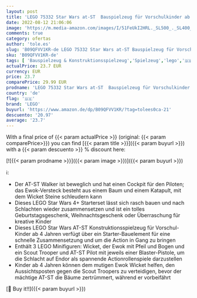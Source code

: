```yaml
---
layout: post
title: 'LEGO 75332 Star Wars at-ST  Bauspielzeug für Vorschulkinder ab 4 Jahren mit Ewok Wicket und Scout Trooper Minifiguren und Starter-Bauelement  Set 2022'
date: 2022-08-12 21:06:06
image: 'https://m.media-amazon.com/images/I/51FeUkI2HRL._SL500_._SL400_.jpg'
comments: true
category: ofertas
author: 'tole.es'
slug: 'B09QFVV1KR-de LEGO 75332 Star Wars at-ST Bauspielzeug für Vorschulkinder...'
sku: 'B09QFVV1KR-de'
tags: [ 'Bauspielzeug & Konstruktionsspielzeug','Spielzeug','lego','🇩🇪', ]
actualPrice: 23.7 EUR
currency: EUR
price: 23.7
comparePrice: 29.99 EUR
prodname: 'LEGO 75332 Star Wars at-ST  Bauspielzeug für Vorschulkinder ab 4 Jahren mit Ewok Wicket und Scout Trooper Minifiguren und Starter-Bauelement  Set 2022'
country: 'de'
flag: '🇩🇪'
brand: 'LEGO'
buyurl: 'https://www.amazon.de/dp/B09QFVV1KR/?tag=tolees0ca-21'
descuento: '20.97'
average: '23.7'
---
```


With a final price of {{< param actualPrice >}} (original: {{< param comparePrice>}}) you can find [{{< param title >}}]({{< param buyurl >}}) with a  {{< param descuento >}} % discount here:

[![{{< param prodname >}}]({{< param image >}})]({{< param buyurl >}})

ℹ️:

- Der AT-ST Walker ist beweglich und hat einen Cockpit für den Piloten; das Ewok-Versteck besteht aus einem Baum und einem Katapult, mit dem Wicket Steine schleudern kann
- Dieses LEGO Star Wars 4+ Starterset lässt sich rasch bauen und nach Schlachten wieder zusammensetzen und ist ein tolles Geburtstagsgeschenk, Weihnachtsgeschenk oder Überraschung für kreative Kinder
- Dieses LEGO Star Wars AT-ST Konstruktionsspielzeug für Vorschul-Kinder ab 4 Jahren verfügt über ein Starter-Bauelement für eine schnelle Zusammensetzung und um die Action in Gang zu bringen
- Enthält 3 LEGO Minifiguren: Wicket, der Ewok mit Pfeil und Bogen und ein Scout Trooper und AT-ST Pilot mit jeweils einer Blaster-Pistole, um die Schlacht auf Endor als spannende Actionrollenspiele darzustellen
- Kinder ab 4 Jahren können dem mutigen Ewok Wicket helfen, den Aussichtsposten gegen die Scout Troopers zu verteidigen, bevor der mächtige AT-ST die Bäume zertrümmert, während er vorbeifährt

[🛒 Buy it!!]({{< param buyurl >}})
